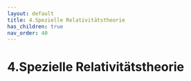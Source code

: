 ```yaml
---
layout: default
title: 4.Spezielle Relativitätstheorie
has_children: true
nav_order: 40
---
```


# 4.Spezielle Relativitätstheorie
